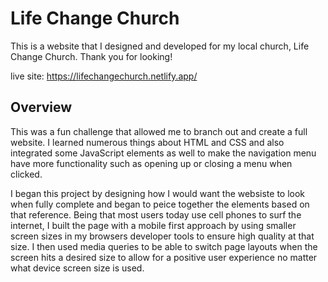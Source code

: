 # Life Change Church

This is a website that I designed and developed for my local church, Life Change Church. Thank you for looking!

live site: https://lifechangechurch.netlify.app/

## Overview
This was a fun challenge that allowed me to branch out and create a full website. I learned numerous things about HTML and CSS and also integrated some JavaScript elements as well to make the navigation menu have more functionality such as opening up or closing a menu when clicked.

I began this project by designing how I would want the websiste to look when fully complete and began to peice together the elements based on that reference. Being that most users today use cell phones to surf the internet, I built the page with a mobile first approach by using smaller screen sizes in my browsers developer tools to ensure high quality at that size. I then used media queries to be able to switch page layouts when the screen hits a desired size to allow for a positive user experience no matter what device screen size is used.
